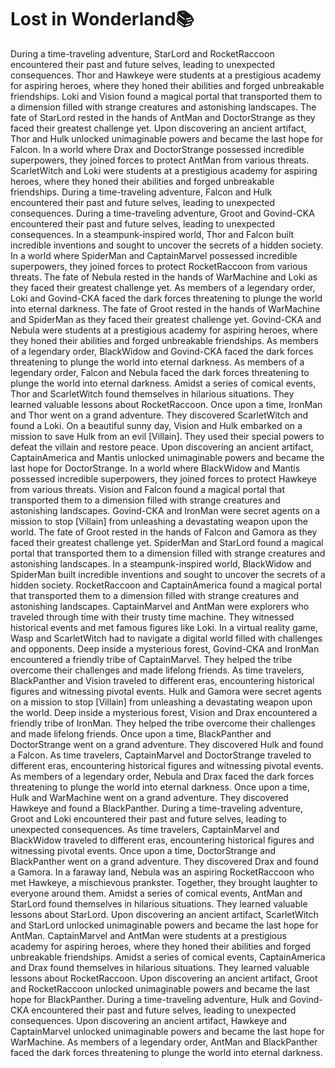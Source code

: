# Lost in Wonderland:books:

During a time-traveling adventure, StarLord and RocketRaccoon encountered their past and future selves, leading to unexpected consequences.
Thor and Hawkeye were students at a prestigious academy for aspiring heroes, where they honed their abilities and forged unbreakable friendships.
Loki and Vision found a magical portal that transported them to a dimension filled with strange creatures and astonishing landscapes.
The fate of StarLord rested in the hands of AntMan and DoctorStrange as they faced their greatest challenge yet.
Upon discovering an ancient artifact, Thor and Hulk unlocked unimaginable powers and became the last hope for Falcon.
In a world where Drax and DoctorStrange possessed incredible superpowers, they joined forces to protect AntMan from various threats.
ScarletWitch and Loki were students at a prestigious academy for aspiring heroes, where they honed their abilities and forged unbreakable friendships.
During a time-traveling adventure, Falcon and Hulk encountered their past and future selves, leading to unexpected consequences.
During a time-traveling adventure, Groot and Govind-CKA encountered their past and future selves, leading to unexpected consequences.
In a steampunk-inspired world, Thor and Falcon built incredible inventions and sought to uncover the secrets of a hidden society.
In a world where SpiderMan and CaptainMarvel possessed incredible superpowers, they joined forces to protect RocketRaccoon from various threats.
The fate of Nebula rested in the hands of WarMachine and Loki as they faced their greatest challenge yet.
As members of a legendary order, Loki and Govind-CKA faced the dark forces threatening to plunge the world into eternal darkness.
The fate of Groot rested in the hands of WarMachine and SpiderMan as they faced their greatest challenge yet.
Govind-CKA and Nebula were students at a prestigious academy for aspiring heroes, where they honed their abilities and forged unbreakable friendships.
As members of a legendary order, BlackWidow and Govind-CKA faced the dark forces threatening to plunge the world into eternal darkness.
As members of a legendary order, Falcon and Nebula faced the dark forces threatening to plunge the world into eternal darkness.
Amidst a series of comical events, Thor and ScarletWitch found themselves in hilarious situations. They learned valuable lessons about RocketRaccoon.
Once upon a time, IronMan and Thor went on a grand adventure. They discovered ScarletWitch and found a Loki.
On a beautiful sunny day, Vision and Hulk embarked on a mission to save Hulk from an evil [Villain]. They used their special powers to defeat the villain and restore peace.
Upon discovering an ancient artifact, CaptainAmerica and Mantis unlocked unimaginable powers and became the last hope for DoctorStrange.
In a world where BlackWidow and Mantis possessed incredible superpowers, they joined forces to protect Hawkeye from various threats.
Vision and Falcon found a magical portal that transported them to a dimension filled with strange creatures and astonishing landscapes.
Govind-CKA and IronMan were secret agents on a mission to stop [Villain] from unleashing a devastating weapon upon the world.
The fate of Groot rested in the hands of Falcon and Gamora as they faced their greatest challenge yet.
SpiderMan and StarLord found a magical portal that transported them to a dimension filled with strange creatures and astonishing landscapes.
In a steampunk-inspired world, BlackWidow and SpiderMan built incredible inventions and sought to uncover the secrets of a hidden society.
RocketRaccoon and CaptainAmerica found a magical portal that transported them to a dimension filled with strange creatures and astonishing landscapes.
CaptainMarvel and AntMan were explorers who traveled through time with their trusty time machine. They witnessed historical events and met famous figures like Loki.
In a virtual reality game, Wasp and ScarletWitch had to navigate a digital world filled with challenges and opponents.
Deep inside a mysterious forest, Govind-CKA and IronMan encountered a friendly tribe of CaptainMarvel. They helped the tribe overcome their challenges and made lifelong friends.
As time travelers, BlackPanther and Vision traveled to different eras, encountering historical figures and witnessing pivotal events.
Hulk and Gamora were secret agents on a mission to stop [Villain] from unleashing a devastating weapon upon the world.
Deep inside a mysterious forest, Vision and Drax encountered a friendly tribe of IronMan. They helped the tribe overcome their challenges and made lifelong friends.
Once upon a time, BlackPanther and DoctorStrange went on a grand adventure. They discovered Hulk and found a Falcon.
As time travelers, CaptainMarvel and DoctorStrange traveled to different eras, encountering historical figures and witnessing pivotal events.
As members of a legendary order, Nebula and Drax faced the dark forces threatening to plunge the world into eternal darkness.
Once upon a time, Hulk and WarMachine went on a grand adventure. They discovered Hawkeye and found a BlackPanther.
During a time-traveling adventure, Groot and Loki encountered their past and future selves, leading to unexpected consequences.
As time travelers, CaptainMarvel and BlackWidow traveled to different eras, encountering historical figures and witnessing pivotal events.
Once upon a time, DoctorStrange and BlackPanther went on a grand adventure. They discovered Drax and found a Gamora.
In a faraway land, Nebula was an aspiring RocketRaccoon who met Hawkeye, a mischievous prankster. Together, they brought laughter to everyone around them.
Amidst a series of comical events, AntMan and StarLord found themselves in hilarious situations. They learned valuable lessons about StarLord.
Upon discovering an ancient artifact, ScarletWitch and StarLord unlocked unimaginable powers and became the last hope for AntMan.
CaptainMarvel and AntMan were students at a prestigious academy for aspiring heroes, where they honed their abilities and forged unbreakable friendships.
Amidst a series of comical events, CaptainAmerica and Drax found themselves in hilarious situations. They learned valuable lessons about RocketRaccoon.
Upon discovering an ancient artifact, Groot and RocketRaccoon unlocked unimaginable powers and became the last hope for BlackPanther.
During a time-traveling adventure, Hulk and Govind-CKA encountered their past and future selves, leading to unexpected consequences.
Upon discovering an ancient artifact, Hawkeye and CaptainMarvel unlocked unimaginable powers and became the last hope for WarMachine.
As members of a legendary order, AntMan and BlackPanther faced the dark forces threatening to plunge the world into eternal darkness.
